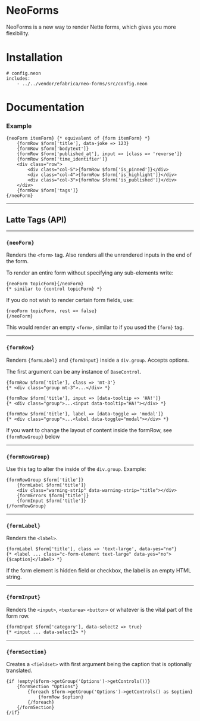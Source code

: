 NeoForms
========

NeoForms is a new way to render Nette forms, which gives you more flexibility.


# Installation

```neon
# config.neon
includes:
    - ../../vendor/efabrica/neo-forms/src/config.neon
```

# Documentation

### Example
```latte
{neoForm itemForm} {* equivalent of {form itemForm} *}
    {formRow $form['title'], data-joke => 123}
    {formRow $form['bodytext']} 
    {formRow $form['published_at'], input => [class => 'reverse']}
    {formRow $form['time_identifier']}
    <div class="row">
        <div class="col-5">{formRow $form['is_pinned']}</div>
        <div class="col-4">{formRow $form['is_highlight']}</div>
        <div class="col-3">{formRow $form['is_published']}</div>
    </div>
    {formRow $form['tags']}
{/neoForm}
```

------

## Latte Tags (API)

---
### `{neoForm}`

Renders the `<form>` tag. Also renders all the unrendered inputs in the end of the form.

To render an entire form without specifying any sub-elements write:
```latte
{neoForm topicForm}{/neoForm}
{* similar to {control topicForm} *}
```

If you do not wish to render certain form fields, use:
```latte
{neoForm topicForm, rest => false}
{/neoForm}
```

This would render an empty `<form>`, similar to if you used the `{form}` tag.

---
### `{formRow}`

Renders `{formLabel}` and `{formInput}` inside a `div.group`. Accepts options.

The first argument can be any instance of `BaseControl`.

```latte
{formRow $form['title'], class => 'mt-3'}
{* <div class="group mt-3">...</div> *}
```

```latte
{formRow $form['title'], input => [data-tooltip => 'HA!']}
{* <div class="group">...<input data-tooltip="HA!"></div> *}
```

```latte
{formRow $form['title'], label => [data-toggle => 'modal']}
{* <div class="group">...<label data-toggle="modal"></div> *}
```

If you want to change the layout of content inside the formRow, see `{formRowGroup}` below

---
### `{formRowGroup}`

Use this tag to alter the inside of the `div.group`. Example:

```latte
{formRowGroup $form['title']}
    {formLabel $form['title']}
    <div class="warning-strip" data-warning-strip="title"></div>
    {formErrors $form['title']}
    {formInput $form['title']}
{/formRowGroup}
```

---
### `{formLabel}`

Renders the `<label>`.

```latte
{formLabel $form['title'], class => 'text-large', data-yes="no"}
{* <label ... class="c-form-element text-large" data-yes="no">{$caption}</label> *}
```

If the form element is hidden field or checkbox, the label is an empty HTML string.

---
### `{formInput}`

Renders the `<input>`, `<textarea>` `<button>` or whatever is the vital part of the form row.

```latte
{formInput $form['category'], data-select2 => true}
{* <input ... data-select2> *}
```

---
### `{formSection}`

Creates a `<fieldset>` with first argument being the caption that is optionally translated.

```latte
{if !empty($form->getGroup('Options')->getControls())}
    {formSection "Options"}
        {foreach $form->getGroup('Options')->getControls() as $option}
            {formRow $option}
        {/foreach}
    {/formSection}
{/if}
```
